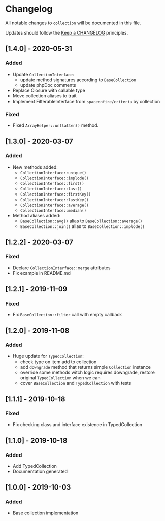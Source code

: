 # Changelog

All notable changes to `collection` will be documented in this file.

Updates should follow the [Keep a CHANGELOG](http://keepachangelog.com/) principles.

<!--
## [X.Y.Z] - YYYY-MM-DD
### Added
- Nothing

### Deprecated
- Nothing

### Fixed
- Nothing

### Removed
- Nothing

### Security
- Nothing
-->

## [1.4.0] - 2020-05-31
### Added
- Update `CollectionInterface`:
    - update method signatures according to `BaseCollection`
    - update phpDoc comments
- Replace Closure with callable type
- Move collection aliases to trait
- Implement FilterableInterface from `spaceonfire/criteria` by collection

### Fixed
- Fixed `ArrayHelper::unflatten()` method.

## [1.3.0] - 2020-03-07
### Added
- New methods added:
    - `CollectionInterface::unique()`
    - `CollectionInterface::implode()`
    - `CollectionInterface::first()`
    - `CollectionInterface::last()`
    - `CollectionInterface::firstKey()`
    - `CollectionInterface::lastKey()`
    - `CollectionInterface::average()`
    - `CollectionInterface::median()`
- Method aliases added:
    - `BaseCollection::avg()` alias to `BaseCollection::average()`
    - `BaseCollection::join()` alias to `BaseCollection::implode()`

## [1.2.2] - 2020-03-07
### Fixed
- Declare `CollectionInterface::merge` attributes
- Fix example in README.md

## [1.2.1] - 2019-11-09
### Fixed
- Fix `BaseCollection::filter` call with empty callback

## [1.2.0] - 2019-11-08
### Added
- Huge update for `TypedCollection`:
    - check type on item add to collection
    - add `downgrade` method that returns simple `Collection` instance
    - override some methods witch logic requires downgrade, restore original `TypedCollection` when we can
    - cover `BaseCollection` and `TypedCollection` with tests

## [1.1.1] - 2019-10-18
### Fixed
- Fix checking class and interface existence in TypedCollection

## [1.1.0] - 2019-10-18
### Added
- Add TypedCollection
- Documentation generated

## [1.0.0] - 2019-10-03
### Added
- Base collection implementation

